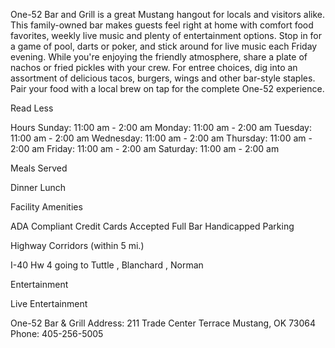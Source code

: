 One-52 Bar and Grill is a great Mustang hangout for locals and visitors alike. This family-owned bar makes guests feel right at home with comfort food favorites, weekly live music and plenty of entertainment options. Stop in for a game of pool, darts or poker, and stick around for live music each Friday evening. While you're enjoying the friendly atmosphere, share a plate of nachos or fried pickles with your crew. For entree choices, dig into an assortment of delicious tacos, burgers, wings and other bar-style staples. Pair your food with a local brew on tap for the complete One-52 experience.

Read Less


Hours
Sunday: 11:00 am - 2:00 am
Monday: 11:00 am - 2:00 am
Tuesday: 11:00 am - 2:00 am
Wednesday: 11:00 am - 2:00 am
Thursday: 11:00 am - 2:00 am
Friday: 11:00 am - 2:00 am
Saturday: 11:00 am - 2:00 am

Meals Served

Dinner
Lunch

Facility Amenities

ADA Compliant
Credit Cards Accepted
Full Bar
Handicapped Parking

Highway Corridors (within 5 mi.)

I-40
Hw 4 going to Tuttle , Blanchard , Norman 

Entertainment

Live Entertainment


One-52 Bar & Grill
Address:
211 Trade Center Terrace
Mustang, OK 73064
Phone:
405-256-5005